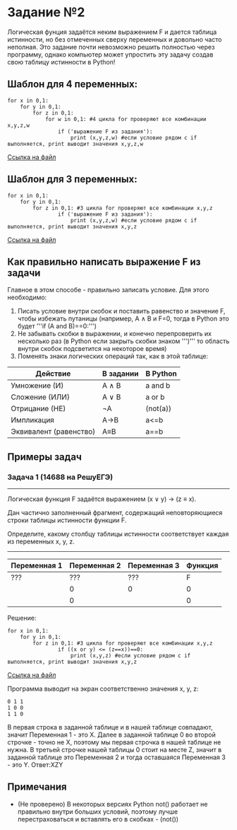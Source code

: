 # Задание №2
Логическая фунция задаётся неким выражением F и дается таблица истинности, но без отмеченных сверху переменных и довольно часто неполная.
Это задание почти невозможно решить полностью через программу, однако компьютер может упростить эту задачу создав свою таблицу истинности в Python!
## Шаблон для 4 переменных:
```
for x in 0,1:
    for y in 0,1:
        for z in 0,1:
            for w in 0,1: #4 цикла for проверяют все комбинации x,y,z,w
                if ('выражение F из задания'): 
                    print (x,y,z,w) #если условие рядом с if выполняется, print выводит значения x,y,z,w
```
[Ссылка на файл](https://github.com/fagirton/Inf_EGE_templates/blob/0540f75f0b8010244c5f4297e909470b356f5c24/templates/ex2-4variables.py)

## Шаблон для 3 переменных:
```
for x in 0,1:
    for y in 0,1:
        for z in 0,1: #3 цикла for проверяют все комбинации x,y,z
                if ('выражение F из задания'): 
                    print (x,y,z,w) #если условие рядом с if выполняется, print выводит значения x,y,z
```
[Ссылка на файл](https://github.com/fagirton/Inf_EGE_templates/blob/0540f75f0b8010244c5f4297e909470b356f5c24/templates/ex2-3variables.py)

## Как правильно написать выражение F из задачи
Главное в этом способе - правильно записать условие. Для этого необходимо:

1. Писать условие внутри скобок и поставить равенство и значение F, чтобы избежать путаницы (например, A &and; B и F=0, тогда в Python это будет '''if (A and B)==0:''')
2. Не забывать скобки в выражении, и конечно перепроверить их несколько раз (в Python если закрыть скобки знаком ''')''' то область внутри скобок подсветится на некоторое время)
3. Поменять знаки логических операций так, как в этой таблице:

| Действие | В задании  | В Python |
| --- | --- | --- |
| Умножение (И)  | A &and; B | a and b  |
| Сложение (ИЛИ) | A &or; B  | a or b  |
| Отрицание (НЕ) | &not;A | (not(a)) |
| Импликация | A&rarr;B | a<=b |
| Эквивалент (равенство) | A&equiv;B | a==b |

## Примеры задач
### Задача 1 (14688 на РешуЕГЭ)
***
Ло­ги­че­ская функ­ция F задаётся вы­ра­же­ни­ем (x ∨ y) → (z ≡ x).

Дан ча­стич­но за­пол­нен­ный фраг­мент, со­дер­жа­щий не­по­вто­ря­ю­щи­е­ся стро­ки таб­ли­цы ис­тин­но­сти функ­ции F.

Опре­де­ли­те, ка­ко­му столб­цу таб­ли­цы ис­тин­но­сти со­от­вет­ству­ет каж­дая из пе­ре­мен­ных x, y, z.
***
| Переменная 1 |Переменная 2 | Переменная 3 | Функция |
| --- | --- | --- | --- |
| ??? | ??? | ??? | F |
| | 0 | 0 | 0 |
| | 0 | | 0 |

Решение:

```
for x in 0,1:
    for y in 0,1:
        for z in 0,1: #3 цикла for проверяют все комбинации x,y,z
                if ((x or y) <= (z==x))==0: 
                    print (x,y,z) #если условие рядом с if выполняется, print выводит значения x,y,z
```
[Ссылка на файл](https://github.com/fagirton/Inf_EGE_templates/blob/38638d1c9c31b3b89f8212e47b22256c93d4cac2/examples/ex2-example1.py)

Программа выводит на экран соответственно значения x, y, z:
```
0 1 1
1 0 0
1 1 0
```

В первая строка в заданной таблице и в нашей таблице совпадают, значит Переменная 1 - это X. Далее в заданной таблице 0 во второй строчке - точно не X, поэтому мы первая строчка в нашей таблице не нужна. В третьей строчке нашей таблицы 0 стоит на месте Z, значит в заданной таблице это Переменная 2 и тогда оставшаяся Переменная 3 - это Y.
Ответ:XZY


## Примечания
- (Не проверено) В некоторых версиях Python not() работает не правильно внутри больших условий, поэтому лучше перестраховаться и вставлять его в скобках - (not())
